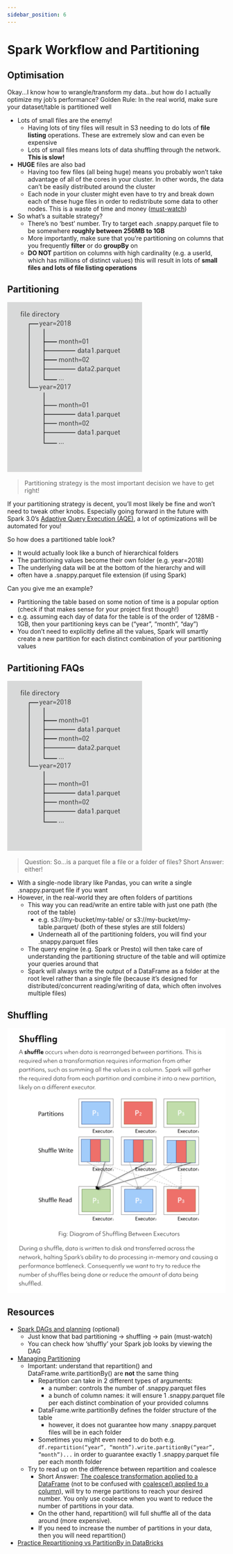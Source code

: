 ```yaml
---
sidebar_position: 6
---
```


# Spark Workflow and Partitioning
## Optimisation
Okay...I know how to wrangle/transform my data...but how do I actually optimize my job’s performance?
Golden Rule: In the real world, make sure your dataset/table is partitioned well
* Lots of small files are the enemy!
  * Having lots of tiny files will result in S3 needing to do lots of **file listing** operations. These are extremely slow and can even be expensive
  * Lots of small files means lots of data shuffling through the network. **This is slow!**
* **HUGE** files are also bad
  * Having too few files (all being huge) means you probably won’t take advantage of all of the cores in your cluster. In other words, the data can’t be easily distributed around the cluster
  * Each node in your cluster might even have to try and break down each of these huge files in order to redistribute some data to other nodes. This is a waste of time and money ([must-watch](https://www.youtube.com/watch?v=982wFqC03v8&ab_channel=pyromaniack))
* So what’s a suitable strategy?
  * There’s no ‘best’ number. Try to target each .snappy.parquet file to be somewhere **roughly between 256MB to 1GB**
  * More importantly, make sure that you’re partitioning on columns that you frequently **filter** or do **groupBy** on
  * **DO NOT** partition on columns with high cardinality (e.g. a userId, which has millions of distinct values)
  this will result in lots of **small files and lots of file listing operations**

## Partitioning
![partitioning.png](./assets/partitioning.png)
> Partitioning strategy is the most important decision we have to get right!

If your partitioning strategy is decent, you’ll most likely be fine and won’t need to tweak other knobs.
Especially going forward in the future with Spark 3.0’s [Adaptive Query Execution (AQE)](https://databricks.com/blog/2020/05/29/adaptive-query-execution-speeding-up-spark-sql-at-runtime.html), a lot of optimizations will be automated for you!


So how does a partitioned table look?
* It would actually look like a bunch of hierarchical folders
* The partitioning values become their own folder (e.g. year=2018)
* The underlying data will be at the bottom of the hierarchy and will
* often have a .snappy.parquet file extension (if using Spark)

Can you give me an example?
* Partitioning the table based on some notion of time is a popular option
  (check if that makes sense for your project first though!)
* e.g. assuming each day of data for the table is of the order of 128MB - 1GB, then
  your partitioning keys can be (“year”, “month”, “day”)
* You don’t need to explicitly define all the values, Spark will smartly
  create a new partition for each distinct combination of your partitioning values

## Partitioning FAQs
![partitioning.png](./assets/partitioning.png)
> Question: So...is a parquet file a file or a folder of files?
> Short Answer: either!

* With a single-node library like Pandas, you can write a single .snappy.parquet file if you want
* However, in the real-world they are often folders of partitions
  * This way you can read/write an entire table with just one path (the root of the table)
    * e.g. s3://my-bucket/my-table/ or s3://my-bucket/my-table.parquet/ (both of these styles are still folders)
    * Underneath all of the partitioning folders, you will find your .snappy.parquet files
  * The query engine (e.g. Spark or Presto) will then take care of understanding the partitioning structure of the table and will optimize your queries around that
  * Spark will always write the output of a DataFrame as a folder at the root level rather than a single file (because it’s designed for distributed/concurrent reading/writing of data, which often involves multiple files)
  
## Shuffling
![shuffling.png](./assets/shuffling.png)

## Resources
* [Spark DAGs and planning](https://blog.rockthejvm.com/spark-dags/) (optional)
  * Just know that bad partitioning → shuffling → pain (must-watch)
  * You can check how ‘shuffly’ your Spark job looks by viewing the DAG
* [Managing Partitioning](https://mungingdata.com/apache-spark/partitionby/)
  * Important: understand that repartition() and DataFrame.write.partitionBy() are **not** the same thing
    * Repartition can take in 2 different types of arguments:
      * a number: controls the number of .snappy.parquet files
      * a bunch of column names: it will ensure 1 .snappy.parquet file per each distinct combination of your provided columns
    * DataFrame.write.partitionBy defines the folder structure of the table 
      * however, it does not guarantee how many .snappy.parquet files will be in each folder 
    * Sometimes you might even need to do both e.g. `df.repartition(“year”, “month”).write.partitionBy(“year”, ”month”)...` in order to guarantee exactly 1 .snappy.parquet file per each month folder
  * Try to read up on the difference between repartition and coalesce 
    * Short Answer: [The coalesce transformation applied to a DataFrame](https://spark.apache.org/docs/2.1.0/api/python/pyspark.sql.html#pyspark.sql.DataFrame.coalesce) (not to be confused with [coalesce() applied to a column](https://spark.apache.org/docs/latest/api/python/reference/api/pyspark.sql.functions.coalesce.html)), will try to merge partitions to reach your desired number. You only use coalesce when you want to reduce the number of partitions in your data.
    * On the other hand, repartition() will full shuffle all of the data around (more expensive).
    * If you need to increase the number of partitions in your data, then you will need repartition()
* [Practice Repartitioning vs PartitionBy in DataBricks](https://github.com/data-derp/small-exercises/blob/master/databricks-repartition-vs-write-partition-by.dbc)

